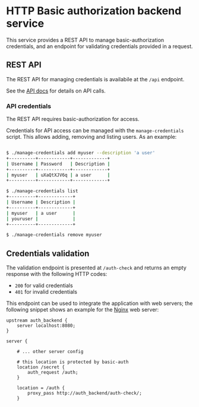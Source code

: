 # HTTP Basic authorization backend service

This service provides a REST API to manage basic-authorization credentials,
and an endpoint for validating credentials provided in a request.


## REST API

The REST API for managing credentials is availabile at the `/api` endpoint.

See the [API docs](API.md) for details on API calls.

### API credentials

The REST API requires basic-authorization for access.

Credentials for API access can be managed with the `manage-credentials` script.
This allows adding, removing and listing users.
As an example:

```bash

$ ./manage-credentials add myuser --description 'a user'
+----------+------------+-------------+
| Username | Password   | Description |
+----------+------------+-------------+
| myuser   | uXaQtXJV6q | a user      |
+----------+------------+-------------+

$ ./manage-credentials list
+----------+-------------+
| Username | Description |
+----------+-------------+
| myuser   | a user      |
| youruser |             |
+----------+-------------+

$ ./manage-credentials remove myuser

```

## Credentials validation

The validation endpoint is presented at `/auth-check` and returns an empty
response with the following HTTP codes:

- `200` for valid credentials
- `401` for invalid credentials

This endpoint can be used to integrate the application with web servers; the
following snippet shows an example for the [Nginx](http://nginx.org/) web
server:

```
upstream auth_backend {
    server localhost:8080;
}

server {

    # ... other server config

    # this location is protected by basic-auth 
    location /secret {
        auth_request /auth;
    }

    location = /auth {
        proxy_pass http://auth_backend/auth-check/;
    }
```
